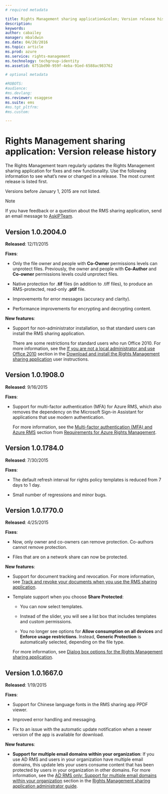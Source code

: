 ```yaml
---
# required metadata

title: Rights Management sharing application&colon; Version release history | Azure RMS
description:
keywords:
author: cabailey
manager: mbaldwin
ms.date: 04/28/2016
ms.topic: article
ms.prod: azure
ms.service: rights-management
ms.technology: techgroup-identity
ms.assetid: 6751bd90-959f-4eba-91ed-6588ac983762

# optional metadata

#ROBOTS:
#audience:
#ms.devlang:
ms.reviewer: esaggese
ms.suite: ems
#ms.tgt_pltfrm:
#ms.custom:

---
```


# Rights Management sharing application: Version release history
The Rights Management team regularly updates the Rights Management sharing application for fixes and new functionality. Use the following information to see what’s new or changed in a release. The most current release is listed first.

Versions before January 1, 2015 are not listed.

> [!NOTE]
> If you have feedback or a question about the RMS sharing application, send an email message to [AskIPTeam](mailto:AskIPTeam@microsoft.com?subject=RMS%20sharing%20app:%20Feedback%20or%20question).

## Version 1.0.2004.0
**Released**: 12/11/2015

**Fixes**:

-   Only the file owner and people with **Co-Owner** permissions levels can unprotect files. Previously, the owner and people with **Co-Author** and **Co-owner** permissions levels could unprotect files.

-   Native protection for **.tif** files (in addition to .tiff files), to produce an RMS-protected, read-only **.ptif** file.

-   Improvements for error messages (accuracy and clarity).

-   Performance improvements for encrypting and decrypting content.

**New features**:

-   Support for non-administrator installation, so that standard users can install the RMS sharing application.

    There are some restrictions for standard users who run Office 2010. For more information, see the  [If you are not a local administrator and use Office 2010](download-and-install-the-rights-management-sharing-application.md#if-you-are-not-a-local-administrator-and-use-office-2010) section in the [Download and install the Rights Management sharing application](download-and-install-the-rights-management-sharing-application.md) user instructions.

## Version 1.0.1908.0
**Released**: 9/16/2015

**Fixes**:

-   Support for multi-factor authentication (MFA) for Azure RMS, which also removes the dependency on the Microsoft Sign-in Assistant for applications that use modern authentication.

    For more information, see the [Multi-factor authentication (MFA) and Azure RMS](../get-started/rms-requirements-aad-directory.md#multi-factor-authentication-mfa-and-azure-rms) section from  [Requirements for Azure Rights Management](../get-started/requirements-for-azure-rights-management.md).

## Version 1.0.1784.0
**Released**: 7/30/2015

**Fixes**:

-   The default refresh interval for rights policy templates is reduced from 7 days to 1 day.

-   Small number of regressions and minor bugs.

## Version 1.0.1770.0
**Released**: 4/25/2015

**Fixes**:

-   Now, only owner and co-owners can remove protection. Co-authors cannot remove protection.

-   Files that are on a network share can now be protected.

**New features**:

-   Support for document tracking and revocation. For more information, see [Track and revoke your documents when you use the RMS sharing application](track-and-revoke-your-documents-when-you-use-the-rms-sharing-application.md).

-   Template support when you choose **Share Protected**:

    -   You can now select templates.

    -   Instead of the slider, you will see a list box that includes templates and custom permissions.

    -   You no longer see options for **Allow consumption on all devices** and **Enforce usage restrictions**. Instead, **Generic Protection** is automatically selected, depending on the file type.

    For more information, see [Dialog box options for the Rights Management sharing application](dialog-box-options-for-the-rights-management-sharing-application.md).

## Version 1.0.1667.0
**Released**: 1/19/2015

**Fixes**:

-   Support for Chinese language fonts in the RMS sharing app PPDF viewer.

-   Improved error handling and messaging.

-   Fix to an issue with the automatic update notification when a newer version of the app is available for download.

**New features**:

-   **Support for multiple email domains within your organization**: If you use AD RMS and users in your organization have multiple email domains, this update lets your users consume content that has been protected by users in your organization in other domains. For more information, see the [AD RMS only: Support for multiple email domains within your organization](rights-management-sharing-application-administrator-guide.md#ad-rms-only-support-for-multiple-email-domains-within-your-organization) section in the [Rights Management sharing application administrator guide](rights-management-sharing-application-administrator-guide.md).

